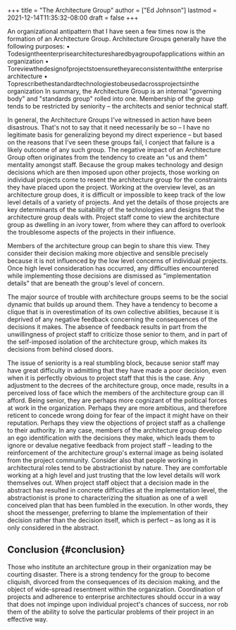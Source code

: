 +++
title = "The Architecture Group"
author = ["Ed Johnson"]
lastmod = 2021-12-14T11:35:32-08:00
draft = false
+++

An organizational antipattern that I have seen a few times now is the formation of an Architecture Group. Architecture Groups generally have the following purposes:
• Todesigntheenterprisearchitecturesharedbyagroupofapplications within an organization
• Toreviewthedesignofprojectstoensuretheyareconsistentwiththe enterprise architecture
• Toprescribethestandardtechnologiestobeusedacrossprojectsinthe organization
In summary, the Architecture Group is an internal "governing body" and "standards group" rolled into one. Membership of the group tends to be restricted by seniority – the architects and senior technical staff.

In general, the Architecture Groups I've witnessed in action have been disastrous. That's not to say that it need necessarily be so – I have no legitimate basis for generalizing beyond my direct experience – but based on the reasons that I've seen these groups fail, I conject that failure is a likely outcome of any such group.
The negative impact of an Architecture Group often originates from the tendency to create an "us and them" mentality amongst staff. Because the group makes technology and design decisions which are then imposed upon other projects, those working on individual projects come to resent the architecture group for the constraints they have placed upon the project. Working at the overview level, as an architecture group does, it is difficult or impossible to keep track of the low level details of a variety of projects. And yet the details of those projects are key determinants of the suitability of the technologies and designs that the architecture group deals with. Project staff come to view the architecture group as dwelling in an ivory tower, from where they can afford to overlook the troublesome aspects of the projects in their influence.

Members of the architecture group can begin to share this view. They consider their decision making more objective and sensible precisely because it is not influenced by the low level concerns of individual projects. Once high level consideration has occurred, any difficulties encountered while implementing those decisions are dismissed as "implementation details" that are beneath the group's level of concern.

The major source of trouble with architecture groups seems to be the social dynamic that builds up around them. They have a tendency to become a clique that is in overestimation of its own collective abilities, because it is deprived of any negative feedback concerning the consequences of the decisions it makes. The absence of feedback results in part from the unwillingness of project staff to criticize those senior to them, and in part of the self-imposed isolation of the architecture group, which makes its decisions from behind closed doors.

The issue of seniority is a real stumbling block, because senior staff may have great difficulty in admitting that they have made a poor decision, even when it is perfectly obvious to project staff that this is the case. Any adjustment to the decrees of the architecture group, once made, results in a perceived loss of face which the members of the architecture group can ill afford. Being senior, they are perhaps more cognizant of the political forces at work in the organization. Perhaps they are more ambitious, and therefore reticent to concede wrong doing for fear of the impact it might have on their reputation. Perhaps they view the objections of project staff as a challenge to their authority. In any case, members of the architecture group develop an ego identification with the decisions they make, which leads them to ignore or devalue negative feedback from project staff – leading to the reinforcement of the architecture group's external image as being isolated from the project community.
Consider also that people working in architectural roles tend to be abstractionist by nature. They are comfortable working at a high level and just trusting that the low level details will work themselves out. When project staff object that a decision made in the abstract has resulted in concrete difficulties at the implementation level, the abstractionist is prone to characterizing the situation as one of a well conceived plan that has been fumbled in the execution. In other words, they shoot the messenger, preferring to blame the implementation of their decision rather than the decision itself, which is perfect – as long as it is only considered in the abstract.


## Conclusion {#conclusion}

Those who institute an architecture group in their organization may be courting disaster. There is a strong tendency for the group to become cliquish, divorced from the consequences of its decision making, and the object of wide-spread resentment within the organization. Coordination of projects and adherence to enterprise architectures should occur in a way that does not impinge upon individual project's chances of success, nor rob them of the ability to solve the particular problems of their project in an effective way.
